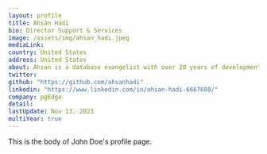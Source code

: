 ```yaml
---
layout: profile
title: Ahsan Hadi
bio: Director Support & Services
image: /assets/img/ahsan_hadi.jpeg
mediaLink: 
country: United States
address: United States
about: Ahsan is a database evangelist with over 20 years of development and management experience. He is passionate about databases, and has worked with Postgres and Oracle extensively throughout his career. With over 15 years of working with PostgreSQL, he has worked with companies like EDB as a Senior Director of Product Development, HighGo Software as VP of Product Development, and as a Programmer Analyst with British Telecom.
twitter: 
github: "https://github.com/ahsanhadi"
linkedin: "https://www.linkedin.com/in/ahsan-hadi-6667608/"
company: pgEdge 
detail: 
lastUpdate: Nov 13, 2023
multiYear: true
---
```


This is the body of John Doe's profile page.

